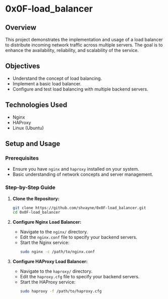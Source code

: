 # 0x0F-load_balancer

## Overview
This project demonstrates the implementation and usage of a load balancer to distribute incoming network traffic across multiple servers. The goal is to enhance the availability, reliability, and scalability of the service.

## Objectives
- Understand the concept of load balancing.
- Implement a basic load balancer.
- Configure and test load balancing with multiple backend servers.

## Technologies Used
- Nginx
- HAProxy
- Linux (Ubuntu)

## Setup and Usage

### Prerequisites
- Ensure you have `nginx` and `haproxy` installed on your system.
- Basic understanding of network concepts and server management.

### Step-by-Step Guide

1. **Clone the Repository:**
    ```sh
    git clone https://github.com/shvayne/0x0F-load_balancer.git
    cd 0x0F-load_balancer
    ```

2. **Configure Nginx Load Balancer:**
    - Navigate to the `nginx/` directory.
    - Edit the `nginx.conf` file to specify your backend servers.
    - Start the Nginx service:
      ```sh
      sudo nginx -c /path/to/nginx.conf
      ```

3. **Configure HAProxy Load Balancer:**
    - Navigate to the `haproxy/` directory.
    - Edit the `haproxy.cfg` file to specify your backend servers.
    - Start the HAProxy service:
      ```sh
      sudo haproxy -f /path/to/haproxy.cfg
      ```
